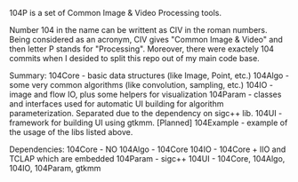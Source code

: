 104P is a set of Common Image & Video Processing tools.

Number 104 in the name can be writtent as CIV in the roman numbers. Being considered as an acronym, CIV gives "Common Image & Video" and then letter P stands for "Processing". Moreover, there were exactely 104 commits when I desided to split this repo out of my main code base.

Summary:
104Core - basic data structures (like Image, Point, etc.)
104Algo - some very common algorithms (like convolution, sampling, etc.)
104IO - image and flow IO, plus some helpers for visualization
104Param - classes and interfaces used for automatic UI building for algorithm parameterization. Separated due to the dependency on sigc++ lib.
104UI - framework for building UI using gtkmm. 
[Planned] 104Example - example of the usage of the libs listed above.

Dependencies:
104Core - NO
104Algo - 104Core
104IO - 104Core + IIO and TCLAP which are embedded
104Param - sigc++
104UI - 104Core, 104Algo, 104IO, 104Param, gtkmm
